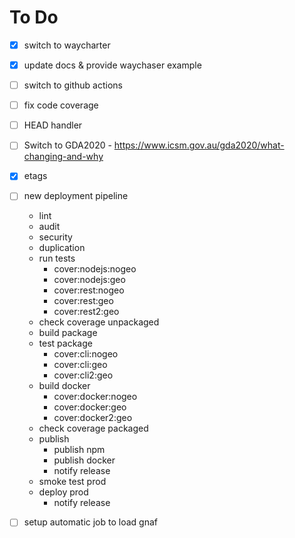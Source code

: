 # To Do

- [x] switch to waycharter
- [x] update docs & provide waychaser example
- [ ] switch to github actions
- [ ] fix code coverage
- [ ] HEAD handler
- [ ] Switch to GDA2020 - https://www.icsm.gov.au/gda2020/what-changing-and-why
- [x] etags

- [ ] new deployment pipeline
  - lint
  - audit
  - security
  - duplication
  - run tests
    - cover:nodejs:nogeo
    - cover:nodejs:geo
    - cover:rest:nogeo
    - cover:rest:geo
    - cover:rest2:geo
  - check coverage unpackaged
  - build package
  - test package
    - cover:cli:nogeo
    - cover:cli:geo
    - cover:cli2:geo
  - build docker
    - cover:docker:nogeo
    - cover:docker:geo
    - cover:docker2:geo
  - check coverage packaged
  - publish
    - publish npm
    - publish docker
    - notify release
  - smoke test prod
  - deploy prod
    - notify release
- [ ] setup automatic job to load gnaf
